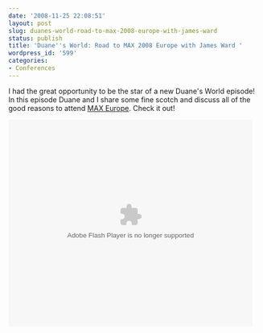 ```yaml
---
date: '2008-11-25 22:08:51'
layout: post
slug: duanes-world-road-to-max-2008-europe-with-james-ward
status: publish
title: 'Duane''s World: Road to MAX 2008 Europe with James Ward '
wordpress_id: '599'
categories:
- Conferences
---
```


I had the great opportunity to be the star of a new Duane's World episode!  In this episode Duane and I share some fine scotch and discuss all of the good reasons to attend [MAX Europe](http://max.adobe.com).  Check it out!

<embed src="http://services.brightcove.com/services/viewer/federated_f8/1596744118" bgcolor="#FFFFFF" flashVars="videoId=3171445001&playerId=1596744118&viewerSecureGatewayURL=https://console.brightcove.com/services/amfgateway&servicesURL=http://services.brightcove.com/services&cdnURL=http://admin.brightcove.com&domain=embed&autoStart=false&" base="http://admin.brightcove.com" name="flashObj" width="486" height="412" seamlesstabbing="false" type="application/x-shockwave-flash" swLiveConnect="true" pluginspage="http://www.macromedia.com/shockwave/download/index.cgi?P1_Prod_Version=ShockwaveFlash"></embed>
